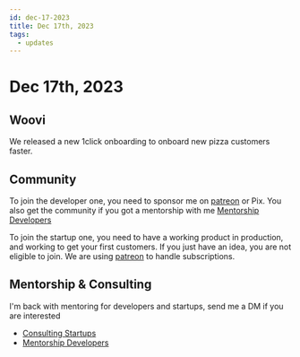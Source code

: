 ```yaml
---
id: dec-17-2023
title: Dec 17th, 2023
tags:
  - updates
---
```


# Dec 17th, 2023

## Woovi

We released a new 1click onboarding to onboard new pizza customers faster.

## Community

To join the developer one, you need to sponsor me on [patreon](https://www.patreon.com/sibelius) or Pix.
You also get the community if you got a mentorship with me [Mentorship Developers](../../../paid-mentorship-developers.mdx)

To join the startup one, you need to have a working product in production, and working to get your first customers.
If you just have an idea, you are not eligible to join.
We are using [patreon](https://patreon.com/LeanHackers) to handle subscriptions.

## Mentorship & Consulting

I'm back with mentoring for developers and startups, send me a DM if you are interested

- [Consulting Startups](../../../paid-consulting-startups.mdx)
- [Mentorship Developers](../../../paid-mentorship-developers.mdx)
